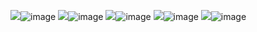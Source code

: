 ![](deng.png)![image](https://user-images.githubusercontent.com/82360005/118419212-fb9ff280-b6ed-11eb-976a-f42ee252c255.png)
![](hong.png)![image](https://user-images.githubusercontent.com/82360005/118419282-1d997500-b6ee-11eb-8992-e1379b8fa55c.png)
![](lan.png)![image](https://user-images.githubusercontent.com/82360005/118419326-3ace4380-b6ee-11eb-9d89-31db5c154d43.png)
![](lv.png)![image](https://user-images.githubusercontent.com/82360005/118419353-4f124080-b6ee-11eb-8e6e-531283fe9539.png)
![](fengningqi.png)![image](https://user-images.githubusercontent.com/82360005/118419383-64876a80-b6ee-11eb-8326-7024dcefc737.png)
